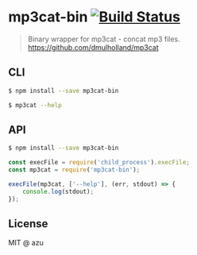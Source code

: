 # mp3cat-bin [![Build Status](https://travis-ci.org/azu/mp3cat-bin.svg?branch=master)](https://travis-ci.org/azu/mp3cat-bin)

> Binary wrapper for mp3cat - concat mp3 files.
> https://github.com/dmulholland/mp3cat


## CLI

```sh
$ npm install --save mp3cat-bin
```

```sh
$ mp3cat --help
```

## API

```sh
$ npm install --save mp3cat-bin
```

```js
const execFile = require('child_process').execFile;
const mp3cat = require('mp3cat-bin');

execFile(mp3cat, ['--help'], (err, stdout) => {
    console.log(stdout);
});
```

## License

MIT @ azu
